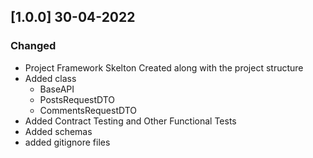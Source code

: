 ## [1.0.0] 30-04-2022

### Changed
 - Project Framework Skelton Created along with the project structure
 - Added class
    - BaseAPI
    - PostsRequestDTO
    - CommentsRequestDTO
 - Added Contract Testing and Other Functional Tests
 - Added schemas
 - added gitignore files
 

  